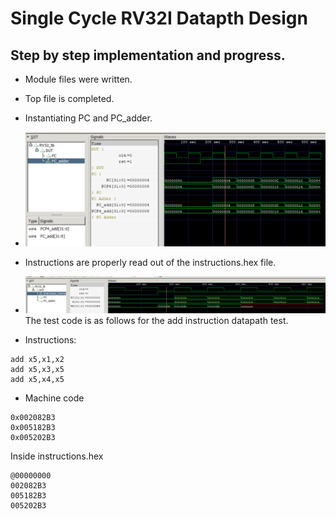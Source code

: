 # Single Cycle RV32I Datapth Design

## Step by step implementation and progress.
* Module files were written.
* Top file is completed.
* Instantiating PC and PC_adder.
* ![Alt text](image.png)
* Instructions are properly read out of the instructions.hex file.
* ![Alt text](image-1.png)
The test code is as follows for the add instruction datapath test.

* Instructions: 
```
add x5,x1,x2
add x5,x3,x5
add x5,x4,x5
```
* Machine code

```
0x002082B3
0x005182B3
0x005202B3
```
Inside instructions.hex 
```
@00000000
002082B3
005182B3
005202B3
```
